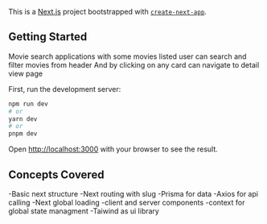 This is a [Next.js](https://nextjs.org/) project bootstrapped with [`create-next-app`](https://github.com/vercel/next.js/tree/canary/packages/create-next-app).

## Getting Started

Movie search applications with some movies listed user can search and filter movies from header
And by clicking on any card can navigate to detail view page

First, run the development server:

```bash
npm run dev
# or
yarn dev
# or
pnpm dev
```

Open [http://localhost:3000](http://localhost:3000) with your browser to see the result.

## Concepts Covered

-Basic next structure
-Next routing with slug
-Prisma for data
-Axios for api calling
-Next global loading
-client and server components
-context for global state managment
-Taiwind as ui library
